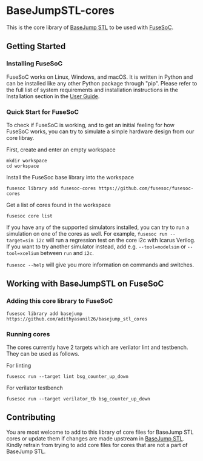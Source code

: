 # BaseJumpSTL-cores

This is the core library of [BaseJump STL](https://github.com/bespoke-silicon-group/basejump_stl) to be used with [FuseSoC](https://github.com/olofk/fusesoc).

## Getting Started

### Installing FuseSoC
FuseSoC works on Linux, Windows, and macOS. It is written in Python and can be installed like any other Python package through "pip". Please refer to the full list of system requirements and installation instructions in the Installation section in the [User Guide](https://fusesoc.readthedocs.io/en/stable/user/installation.html).

### Quick Start for FuseSoC
To check if FuseSoC is working, and to get an initial feeling for how FuseSoC
works, you can try to simulate a simple hardware design from our core libray.

First, create and enter an empty workspace

    mkdir workspace
    cd workspace

Install the FuseSoc base library into the workspace

    fusesoc library add fusesoc-cores https://github.com/fusesoc/fusesoc-cores

Get a list of cores found in the workspace

    fusesoc core list

If you have any of the supported simulators installed, you can try to
run a simulation on one of the cores as well. For example,
`fusesoc run --target=sim i2c` will run a regression test on the core
i2c with Icarus Verilog. If you want to try another simulator instead,
add e.g. `--tool=modelsim` or `--tool=xcelium` between `run` and `i2c`.

`fusesoc --help` will give you more information on commands and switches.

## Working with BaseJumpSTL on FuseSoC

### Adding this core library to FuseSoC

    fusesoc library add basejump https://github.com/adithyasunil26/basejump_stl_cores

### Running cores
The cores currently have 2 targets which are verilator lint and testbench. They can be used as follows.

For linting

    fusesoc run --target lint bsg_counter_up_down

For verilator testbench

    fusesoc run --target verilator_tb bsg_counter_up_down

## Contributing

You are most welcome to add to this library of core files for BaseJump STL cores or update them if changes are made upstream in [BaseJump STL](https://github.com/bespoke-silicon-group/basejump_stl). Kindly refrain from trying to add core files for cores that are not a part of BaseJump STL. 
